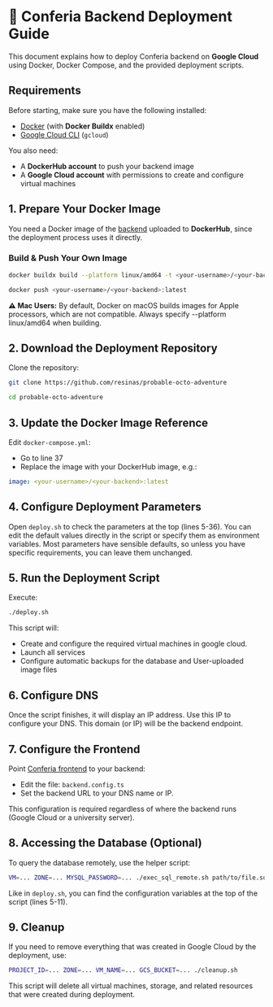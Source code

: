 # 🚀 Conferia Backend Deployment Guide

This document explains how to deploy Conferia backend on **Google Cloud** using Docker, Docker Compose, and the provided deployment scripts.

## Requirements

Before starting, make sure you have the following installed:

- [Docker](https://docs.docker.com/get-docker/) (with **Docker Buildx** enabled)  
- [Google Cloud CLI](https://cloud.google.com/sdk/docs/install) (`gcloud`)  

You also need:

- A **DockerHub account** to push your backend image  
- A **Google Cloud account** with permissions to create and configure virtual machines  

## 1. Prepare Your Docker Image

You need a Docker image of the [backend](https://github.com/conferia/backend) uploaded to **DockerHub**, since the deployment process uses it directly. 

### Build & Push Your Own Image

```bash
docker buildx build --platform linux/amd64 -t <your-username>/<your-backend>:latest .

docker push <your-username>/<your-backend>:latest
```

**⚠️ Mac Users:**
By default, Docker on macOS builds images for Apple processors, which are not compatible. Always specify --platform linux/amd64 when building.

## 2. Download the Deployment Repository

Clone the repository:

```bash
git clone https://github.com/resinas/probable-octo-adventure

cd probable-octo-adventure
```

## 3. Update the Docker Image Reference

Edit `docker-compose.yml`:
- Go to line 37
- Replace the image with your DockerHub image, e.g.:

```yaml
image: <your-username>/<your-backend>:latest
```

## 4. Configure Deployment Parameters

Open `deploy.sh` to check the parameters at the top (lines 5-36). You can edit the default values directly in the script or specify them as environment variables. Most parameters have sensible defaults, so unless you have specific requirements, you can leave them unchanged.

## 5. Run the Deployment Script

Execute:

```bash
./deploy.sh
```

This script will:
- Create and configure the required virtual machines in google cloud.
- Launch all services
- Configure automatic backups for the database and User-uploaded image files

## 6. Configure DNS

Once the script finishes, it will display an IP address. Use this IP to configure your DNS. This domain (or IP) will be the backend endpoint.


## 7. Configure the Frontend

Point [Conferia frontend](https://github.com/Conferia/frontend) to your backend:
- Edit the file: `backend.config.ts`
- Set the backend URL to your DNS name or IP.

This configuration is required regardless of where the backend runs (Google Cloud or a university server).

## 8. Accessing the Database (Optional)

To query the database remotely, use the helper script:

```bash
VM=... ZONE=... MYSQL_PASSWORD=... ./exec_sql_remote.sh path/to/file.sql
```

Like in `deploy.sh`, you can find the configuration variables at the top of the script (lines 5-11).

## 9. Cleanup

If you need to remove everything that was created in Google Cloud by the deployment, use:

```bash
PROJECT_ID=... ZONE=... VM_NAME=... GCS_BUCKET=... ./cleanup.sh
```

This script will delete all virtual machines, storage, and related resources that were created during deployment.

